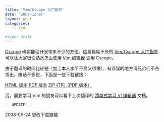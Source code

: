```yaml
---
title: 'Vim/Cscope 入门指导'
date: '2007-12-07'
layout: post
categories:
    - Vim

#type: draft
---
```


[Cscope](http://cscope.sourceforge.net/)  确实能给开发带来不少的方便。这篇篇幅不长的  [Vim/Cscope 入门指导](http://cscope.sourceforge.net/cscope_vim_tutorial.html) 可以让大家很快熟悉怎么使用  [Vim 编辑器](http://www.vim.org) 调用 Cscope。

由于翻译的时间比较短（加上本人水平不高又很懒），有错误的地方请兄弟们不吝指出。废话不多说，下面是一些下载链接：

 [HTML 版本](http://graceco.de/manual/cscope_vim_tutorial_zh.html)   [PDF 版本](http://graceco.de/manual/cscope_vim_tutorial_zh.pdf)   [ZIP 打包（PDF 版本）](http://files.gracecode.com/2007_12_07/1197010796.zip) 

另，需要学习 Vim 的朋友可以看下上次翻译的 [清单式学习 VI 编辑器]({{site.urls}}/posts/274/)  文档。

`-- UPDATE--`

2008-09-24 更改下载链接
